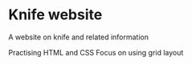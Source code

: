 # Knife website
A website on knife and related information

Practising HTML and CSS
Focus on using grid layout
